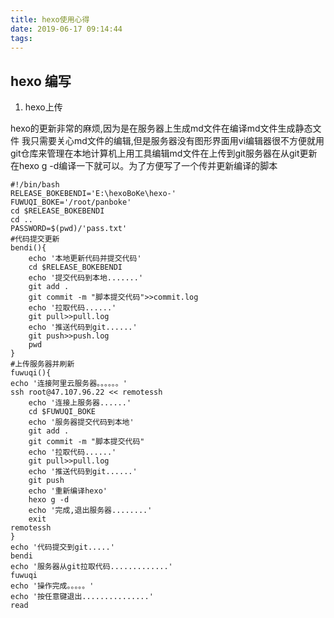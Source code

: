 ```yaml
---
title: hexo使用心得
date: 2019-06-17 09:14:44
tags:
---
```


<!-- toc -->

## hexo 编写

1. hexo上传

hexo的更新非常的麻烦,因为是在服务器上生成md文件在编译md文件生成静态文件
我只需要关心md文件的编辑,但是服务器没有图形界面用vi编辑器很不方便就用git仓库来管理在本地计算机上用工具编辑md文件在上传到git服务器在从git更新在hexo g -d编译一下就可以。为了方便写了一个传并更新编译的脚本

```shell
#!/bin/bash
RELEASE_BOKEBENDI='E:\hexoBoKe\hexo-'
FUWUQI_BOKE='/root/panboke'
cd $RELEASE_BOKEBENDI
cd ..
PASSWORD=$(pwd)/'pass.txt'
#代码提交更新
bendi(){
	echo '本地更新代码并提交代码'
	cd $RELEASE_BOKEBENDI
	echo '提交代码到本地.......'
	git add .
	git commit -m "脚本提交代码">>commit.log
	echo '拉取代码......'
	git pull>>pull.log
	echo '推送代码到git......'
	git push>>push.log
	pwd
}
#上传服务器并刷新
fuwuqi(){
echo '连接阿里云服务器。。。。。。'
ssh root@47.107.96.22 << remotessh
	echo '连接上服务器......'
	cd $FUWUQI_BOKE
	echo '服务器提交代码到本地'
	git add .
	git commit -m "脚本提交代码"
	echo '拉取代码......'
	git pull>>pull.log
	echo '推送代码到git......'
	git push
	echo '重新编译hexo'
	hexo g -d
	echo '完成,退出服务器........'
	exit
remotessh
}
echo '代码提交到git.....'
bendi
echo '服务器从git拉取代码.............'
fuwuqi
echo '操作完成。。。。。'
echo '按任意键退出...............'
read

```



   


